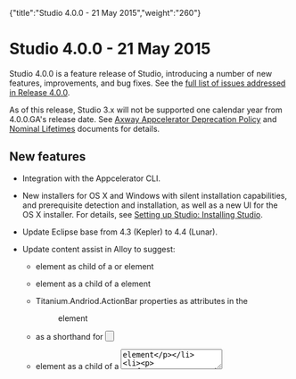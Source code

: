 {"title":"Studio 4.0.0 - 21 May 2015","weight":"260"} 

# Studio 4.0.0 - 21 May 2015

Studio 4.0.0 is a feature release of Studio, introducing a number of new features, improvements, and bug fixes. See the [full list of issues addressed in Release 4.0.0](https://jira.appcelerator.org/issues/?filter=16719).

As of this release, Studio 3.x will not be supported one calendar year from 4.0.0.GA's release date. See [Axway Appcelerator Deprecation Policy](/docs/appc/AMPLIFY_Appcelerator_Services_Overview/Axway_Appcelerator_Deprecation_Policy/) and [Nominal Lifetimes](/docs/appc/AMPLIFY_Appcelerator_Services_Overview/Axway_Appcelerator_Product_Lifecycle/#NominalLifetimes) documents for details.

## New features

*   Integration with the Appcelerator CLI.
    
*   New installers for OS X and Windows with silent installation capabilities, and prerequisite detection and installation, as well as a new UI for the OS X installer. For details, see [Setting up Studio: Installing Studio](/docs/appc/Titanium_SDK/Titanium_SDK_Getting_Started/Installation_and_Configuration/Setting_up_Studio/#installingstudioInstallingStudio).
    
*   Update Eclipse base from 4.3 (Kepler) to 4.4 (Lunar).
    
*   Update content assist in Alloy to suggest:
    
    *   <ActionBar/> element as child of a <TabGroup/> or <Window/> element
        
    *   <AndroidView/> element as a child of a <AlertDialog/> element
        
    *   Titanium.Andriod.ActionBar properties as attributes in the <Menu/> element
        
    *   <FixedSpace/> as a shorthand for <Button systemButton=“Ti.UI.iPhone.SystemButton.FIXED\_SPACE>
        
    *   <KeyboardToolbar/> element as a child of a <TextArea/> element
        
    *   <LeftNavButtons/> and <RightNavButtons/> as a child of a <Window/> element
        
    *   Shorthand notation for Ti.UI.KEYBOARD\_\* and Ti.UI.RETURNKEY\_\* constants
        
*   Add hyperlink detector to jump from i18n translation keys in JavaScript properties, TSS attributes, XML node text and XML localized attributes, such as titleid, to their definition in strings.xml files. In an Alloy JavaScript, TSS or XML file, hold the **Command** key for Macs or **Control** key for Linux and Windows, then hover over a localized function with an i18n translation key. The localized function turns into a hyperlink. Click the hyperlink to jump to the entry in the i18n/en/strings.xml file. You can also click on the i18n translation key and hit the **F3** key. Previously, this feature was only supported with the localization functions in the XML files.
    

## Known issues

### Mobile web application does not launch in the browser

After building a mobile web application in Studio, Studio does not launch the application in a browser ([TISTUD-7428](https://jira.appcelerator.org/browse/TISTUD-7428)). To workaround this issue, create your own web server to launch the application. Instructions will be available in the linked ticket.